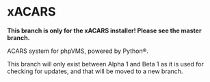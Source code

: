 # xACARS
**This branch is only for the xACARS installer! Please see the master branch.**

ACARS system for phpVMS, powered by Python®.

This branch will only exist between Alpha 1 and Beta 1 as it is used for checking for updates, and that will be moved to a new branch.
